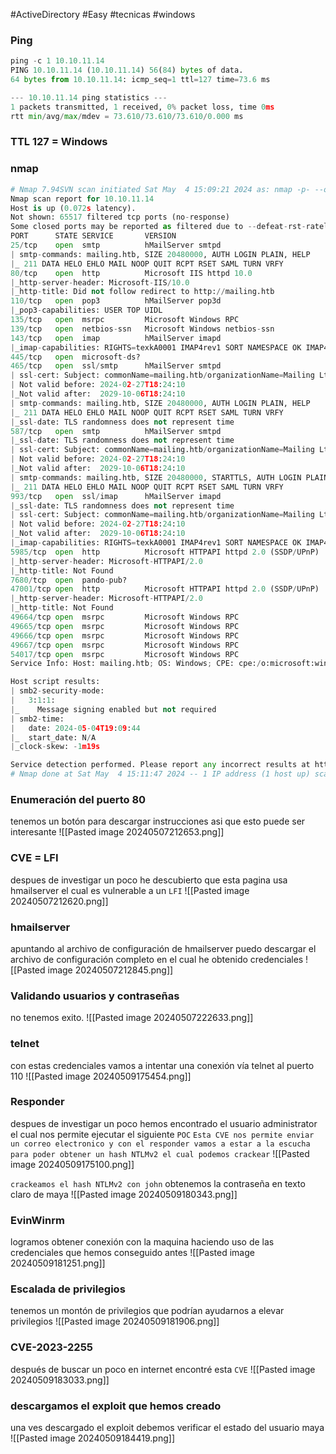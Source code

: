 #ActiveDirectory #Easy #tecnicas #windows 
### Ping
```python
ping -c 1 10.10.11.14
PING 10.10.11.14 (10.10.11.14) 56(84) bytes of data.
64 bytes from 10.10.11.14: icmp_seq=1 ttl=127 time=73.6 ms

--- 10.10.11.14 ping statistics ---
1 packets transmitted, 1 received, 0% packet loss, time 0ms
rtt min/avg/max/mdev = 73.610/73.610/73.610/0.000 ms
```

### TTL 127 = Windows

### nmap
```python
# Nmap 7.94SVN scan initiated Sat May  4 15:09:21 2024 as: nmap -p- --open -sC -sV --min-rate 3000 -n -Pn -oN Scan 10.10.11.14
Nmap scan report for 10.10.11.14
Host is up (0.072s latency).
Not shown: 65517 filtered tcp ports (no-response)
Some closed ports may be reported as filtered due to --defeat-rst-ratelimit
PORT      STATE SERVICE       VERSION
25/tcp    open  smtp          hMailServer smtpd
| smtp-commands: mailing.htb, SIZE 20480000, AUTH LOGIN PLAIN, HELP
|_ 211 DATA HELO EHLO MAIL NOOP QUIT RCPT RSET SAML TURN VRFY
80/tcp    open  http          Microsoft IIS httpd 10.0
|_http-server-header: Microsoft-IIS/10.0
|_http-title: Did not follow redirect to http://mailing.htb
110/tcp   open  pop3          hMailServer pop3d
|_pop3-capabilities: USER TOP UIDL
135/tcp   open  msrpc         Microsoft Windows RPC
139/tcp   open  netbios-ssn   Microsoft Windows netbios-ssn
143/tcp   open  imap          hMailServer imapd
|_imap-capabilities: RIGHTS=texkA0001 IMAP4rev1 SORT NAMESPACE OK IMAP4 QUOTA IDLE ACL completed CAPABILITY CHILDREN
445/tcp   open  microsoft-ds?
465/tcp   open  ssl/smtp      hMailServer smtpd
| ssl-cert: Subject: commonName=mailing.htb/organizationName=Mailing Ltd/stateOrProvinceName=EU\Spain/countryName=EU
| Not valid before: 2024-02-27T18:24:10
|_Not valid after:  2029-10-06T18:24:10
| smtp-commands: mailing.htb, SIZE 20480000, AUTH LOGIN PLAIN, HELP
|_ 211 DATA HELO EHLO MAIL NOOP QUIT RCPT RSET SAML TURN VRFY
|_ssl-date: TLS randomness does not represent time
587/tcp   open  smtp          hMailServer smtpd
|_ssl-date: TLS randomness does not represent time
| ssl-cert: Subject: commonName=mailing.htb/organizationName=Mailing Ltd/stateOrProvinceName=EU\Spain/countryName=EU
| Not valid before: 2024-02-27T18:24:10
|_Not valid after:  2029-10-06T18:24:10
| smtp-commands: mailing.htb, SIZE 20480000, STARTTLS, AUTH LOGIN PLAIN, HELP
|_ 211 DATA HELO EHLO MAIL NOOP QUIT RCPT RSET SAML TURN VRFY
993/tcp   open  ssl/imap      hMailServer imapd
|_ssl-date: TLS randomness does not represent time
| ssl-cert: Subject: commonName=mailing.htb/organizationName=Mailing Ltd/stateOrProvinceName=EU\Spain/countryName=EU
| Not valid before: 2024-02-27T18:24:10
|_Not valid after:  2029-10-06T18:24:10
|_imap-capabilities: RIGHTS=texkA0001 IMAP4rev1 SORT NAMESPACE OK IMAP4 QUOTA IDLE ACL completed CAPABILITY CHILDREN
5985/tcp  open  http          Microsoft HTTPAPI httpd 2.0 (SSDP/UPnP)
|_http-server-header: Microsoft-HTTPAPI/2.0
|_http-title: Not Found
7680/tcp  open  pando-pub?
47001/tcp open  http          Microsoft HTTPAPI httpd 2.0 (SSDP/UPnP)
|_http-server-header: Microsoft-HTTPAPI/2.0
|_http-title: Not Found
49664/tcp open  msrpc         Microsoft Windows RPC
49665/tcp open  msrpc         Microsoft Windows RPC
49666/tcp open  msrpc         Microsoft Windows RPC
49667/tcp open  msrpc         Microsoft Windows RPC
54017/tcp open  msrpc         Microsoft Windows RPC
Service Info: Host: mailing.htb; OS: Windows; CPE: cpe:/o:microsoft:windows

Host script results:
| smb2-security-mode: 
|   3:1:1: 
|_    Message signing enabled but not required
| smb2-time: 
|   date: 2024-05-04T19:09:44
|_  start_date: N/A
|_clock-skew: -1m19s

Service detection performed. Please report any incorrect results at https://nmap.org/submit/ .
# Nmap done at Sat May  4 15:11:47 2024 -- 1 IP address (1 host up) scanned in 145.93 seconds
```

### Enumeración del puerto 80
tenemos un botón para descargar instrucciones asi que esto puede ser interesante 
![[Pasted image 20240507212653.png]]

### CVE = LFI
despues de investigar un poco he descubierto que esta pagina usa hmailserver el cual es vulnerable a un `LFI` 
![[Pasted image 20240507212620.png]]

### hmailserver
apuntando al archivo de configuración de hmailserver puedo descargar el archivo de configuración completo en el cual he obtenido credenciales 
![[Pasted image 20240507212845.png]]

### Validando usuarios y contraseñas
no tenemos exito. 
![[Pasted image 20240507222633.png]]


### telnet
con estas credenciales vamos a intentar una conexión vía telnet al puerto 110 
![[Pasted image 20240509175454.png]]

### Responder
despues de investigar un poco hemos encontrado el usuario administrator el cual nos permite ejecutar el siguiente `POC`
`Esta CVE nos permite enviar un correo electronico y con el responder vamos a estar a la escucha para poder obtener un hash NTLMv2 el cual podemos crackear`
![[Pasted image 20240509175100.png]]

`crackeamos el hash NTLMv2 con john`
obtenemos la contraseña en texto claro de maya
![[Pasted image 20240509180343.png]]

### EvinWinrm
logramos obtener conexión con la maquina haciendo uso de las credenciales que hemos conseguido antes
![[Pasted image 20240509181251.png]]

### Escalada de privilegios
tenemos un montón de privilegios que podrían ayudarnos a elevar privilegios
![[Pasted image 20240509181906.png]]

### CVE-2023-2255
después de buscar un poco en internet encontré esta `CVE` 
![[Pasted image 20240509183033.png]]

### descargamos el exploit que hemos creado
una ves descargado el exploit debemos verificar el estado del usuario maya
![[Pasted image 20240509184419.png]]

